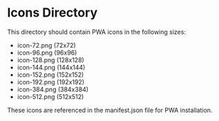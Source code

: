 # Icons Directory

This directory should contain PWA icons in the following sizes:

- icon-72.png (72x72)
- icon-96.png (96x96)
- icon-128.png (128x128)
- icon-144.png (144x144)
- icon-152.png (152x152)
- icon-192.png (192x192)
- icon-384.png (384x384)
- icon-512.png (512x512)

These icons are referenced in the manifest.json file for PWA installation.